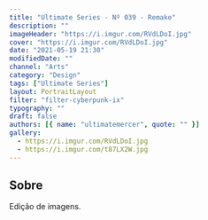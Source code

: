 ```yaml
---
title: "Ultimate Series - Nº 039 - Remake"
description: ""
imageHeader: "https://i.imgur.com/RVdLDoI.jpg"
cover: "https://i.imgur.com/RVdLDoI.jpg"
date: "2021-05-19 21:30"
modifiedDate: ""
channel: "Arts"
category: "Design"
tags: ["Ultimate Series"]
layout: PortraitLayout
filter: "filter-cyberpunk-ix"
typography: ""
draft: false
authors: [{ name: "ultimatemercer", quote: "" }]
gallery:
  - https://i.imgur.com/RVdLDoI.jpg
  - https://i.imgur.com/t87LX2W.jpg
---
```


## Sobre

Edição de imagens.
